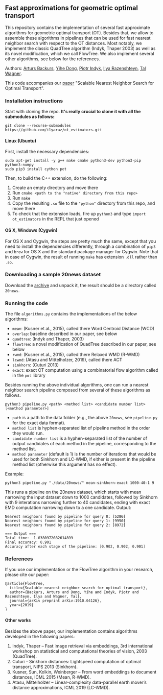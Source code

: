 ## Fast approximations for geometric optimal transport

This repository contains the implementation of several fast approximate algorithms for geometric optimal transport (OT). Besides that, we allow to assemble these algorithms in pipelines that can be used for fast nearest neighbor search with respect to the OT distances. Most notably, we implement the classic QuadTree algorithm (Indyk, Thaper 2003) as well as its novel modification, which we call FlowTree. We also implement several other algorithms, see below for the references.

Authors: [Arturs Backurs](https://www.mit.edu/~backurs/), [Yihe Dong](https://yihedong.me/), [Piotr Indyk](https://people.csail.mit.edu/indyk/), [Ilya Razenshteyn](https://www.ilyaraz.org/), [Tal Wagner](http://www.mit.edu/~talw/).

This code accompanies our [paper](https://arxiv.org/abs/1910.04126) "Scalable Nearest Neighbor Search for Optimal Transport".

### Installation instructions

Start with cloning the repo. **It's really crucial to clone it with all the submodules as follows:**

```
git clone --recurse-submodules https://github.com/ilyaraz/ot_estimators.git
```

#### Linux (Ubuntu)
First, install the necessary dependencies:
```
sudo apt-get install -y g++ make cmake python3-dev python3-pip python3-numpy
sudo pip3 install cython pot
```
Then, to build the C++ extension, do the following:
  1. Create an empty directory and move there
  1. Run `cmake <path to the "native" directory from this repo>`
  1. Run `make`
  1. Copy the resulting `.so` file to the `"python"` directory from this repo, and move there
  1. To check that the extension loads, fire up ``python3`` and type ``import ot_estimators`` in the REPL that just opened

#### OS X, Windows (Cygwin)

For OS X and Cygwin, the steps are pretty much the same, except that you need to install the dependencies differently, through a combination of `pip3` and `brew` for OS X and the standard package manager for Cygwin. Note that in case of Cygwin, the result of running `make` has extension `.dll` rather than `.so`.

### Downloading a sample 20news dataset

Download the [archive](https://flowtree.s3-us-west-1.amazonaws.com/20news.tar.gz) and unpack it,
the result should be a directory called `20news`.

### Running the code

The file `algorithms.py` contains the implementations of the below algorithms:
  * `mean`: (Kusner et al., 2015), called there Word Centroid Distance (WCD)
  * `overlap`: baseline described in our paper, see below
  * `quadtree`: (Indyk and Thaper, 2003)
  * `flowtree`: a novel modification of QuadTree described in our paper, see below
  * `rwmd`: (Kusner et al., 2015), called there Relaxed WMD (R-WMD)
  * `lcwmd`: (Atasu and Mittelholzer, 2019), called there ACT
  * `sinkhorn`: (Cuturi 2013)
  * `exact`: exact OT computation using a combinatorial flow algorithm called in the `pot` library

Besides running the above individual algorithms, one can run a nearest neighbor search pipeline composed from several of these algorithms as follows.
```
python3 pipeline.py <path> <method list> <candidate number list> [<method parameter>]
```
  * `path` is a path to the data folder (e.g., the above `20news`, see `pipeline.py` for the exact data format).
  * `method list` is hyphen-separated list of pipeline method in the order they would run.
  * `candidate number list` is a hyphen-separated list of the number of output candidates of each method in the pipeline, corresponding to the method list.
  * `method parameter` (default is 1) is the number of iterations that would be used for both Sinkhorn and LC-WMD, if either is present in the pipeline method list (otherwise this argument has no effect).

Example:
```
python3 pipeline.py "./data/20news/" mean-sinkhorn-exact 1000-40-1 9
```
This runs a pipeline on the 20news dataset, which starts with mean narrowing the input dataset down to 1000 candidates, followed by Sinkhorn with 9 interations narrowing further to 40 candidates, ending with exact EMD computation narrowing down to a one candidate.
Output:
```
Nearest neighbors found by pipeline for query 0: [5286]
Nearest neighbors found by pipeline for query 1: [9950]
Nearest neighbors found by pipeline for query 2: [8972]

=== Output ===
Total time:  1.0380972082614899
Final accuracy: 0.901
Accuracy after each stage of the pipeline: [0.902, 0.902, 0.901]
```

### References

If you use our implementation or the FlowTree algorithm in your research, please cite our paper:

```
@article{FlowTree,
  title={Scalable nearest neighbor search for optimal transport},
  author={Backurs, Arturs and Dong, Yihe and Indyk, Piotr and Razenshteyn, Ilya and Wagner, Tal},
  journal={arXiv preprint arXiv:1910.04126},
  year={2019}
}
```

#### Other works

Besides the above paper, our implementation contains algorithms developed in the following papers:
  1. Indyk, Thaper &ndash; Fast image retrieval via embeddings, 3rd international workshop on statistical and computational theories of vision, 2003 (QuadTree).
  1. Cuturi &ndash; Sinkhorn distances: Lightspeed computation of optimal transport, NIPS 2013 (Sinkhorn).
  1. Kusner, Sun, Kolkin, Weinberger &ndash; From word embeddings to document distances, ICML 2015 (Mean, R-WMD).
  1. Atasu, Mittelholzer &ndash; Linear-complexity data-parallel earth mover’s distance approximations, ICML 2019 (LC-WMD).
